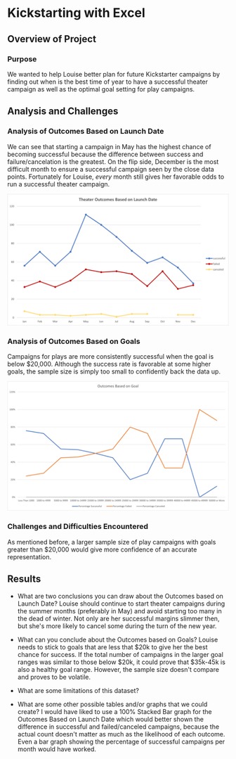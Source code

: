 # Kickstarting with Excel

## Overview of Project

### Purpose
We wanted to help Louise better plan for future Kickstarter campaigns by finding out when is the best time of year to have
a successful theater campaign as well as the optimal goal setting for play campaigns.

## Analysis and Challenges

### Analysis of Outcomes Based on Launch Date
We can see that starting a campaign in May has the highest chance of becoming successful because the difference between
success and failure/cancelation is the greatest. On the flip side, December is the most difficult month to ensure a
successful campaign seen by the close data points. Fortunately for Louise, *every* month still gives her favorable odds
to run a successful theater campaign.

![Theater_Outcomes_vs_Launch](https://github.com/rlook3/kickstarter-analysis/blob/main/resources/Theater_Outcomes_vs_Launch.png)

### Analysis of Outcomes Based on Goals
Campaigns for plays are more consistently successful when the goal is below $20,000. Although the success rate is favorable
at some higher goals, the sample size is simply too small to confidently back the data up. 

![Outcomes_vs_Goals](\resources\Outcomes_vs_Goals.png)

### Challenges and Difficulties Encountered
As mentioned before, a larger sample size of play campaigns with goals greater than $20,000 would give more confidence of an
accurate representation. 

## Results

- What are two conclusions you can draw about the Outcomes based on Launch Date?
Louise should continue to start theater campaigns during the summer months (preferably in May) and avoid starting too many
in the dead of winter. Not only are her successful margins slimmer then, but she's more likely to cancel some during the
turn of the new year.

- What can you conclude about the Outcomes based on Goals?
Louise needs to stick to goals that are less that $20k to give her the best chance for success. If the total number of
campaigns in the larger goal ranges was similar to those below $20k, it could prove that $35k-45k is also a healthy goal
range. However, the sample size doesn't compare and proves to be volatile.

- What are some limitations of this dataset?


- What are some other possible tables and/or graphs that we could create?
I would have liked to use a 100% Stacked Bar graph for the Outcomes Based on Launch Date which would better shown the
difference in successful and failed/canceled campaigns, because the actual count doesn't matter as much as the likelihood of
each outcome. Even a bar graph showing the percentage of successful campaigns per month would have worked.
